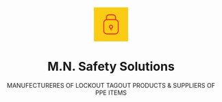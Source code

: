
<!-- PROJECT LOGO -->
<br />
<div align="center">
  <a href="https://github.com/othneildrew/Best-README-Template">
    <img src="public/icon-x512.png" alt="Logo" width="80" height="80">
  </a>

  <h1 align="center">M.N. Safety Solutions</h1>

  <p align="center">
    MANUFECTURERES OF LOCKOUT TAGOUT
    PRODUCTS & SUPPLIERS OF PPE ITEMS
    <br />
  </p>
</div>




